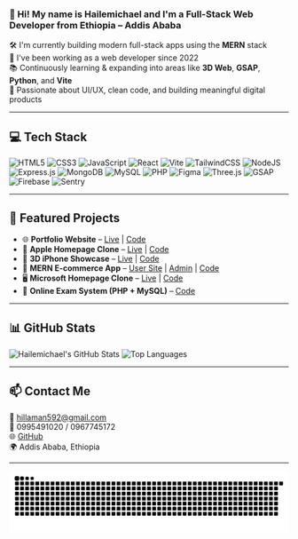 ### 👋 Hi! My name is Hailemichael and I'm a Full-Stack Web Developer from Ethiopia – Addis Ababa

🛠️ I'm currently building modern full-stack apps using the **MERN** stack  
🚀 I've been working as a web developer since 2022  
📚 Continuously learning & expanding into areas like **3D Web**, **GSAP**, **Python**, and **Vite**  
🎯 Passionate about UI/UX, clean code, and building meaningful digital products  

---

## 💻 Tech Stack

![HTML5](https://img.shields.io/badge/html5-%23E34F26.svg?style=for-the-badge&logo=html5&logoColor=white)
![CSS3](https://img.shields.io/badge/css3-%231572B6.svg?style=for-the-badge&logo=css3&logoColor=white)
![JavaScript](https://img.shields.io/badge/javascript-%23323330.svg?style=for-the-badge&logo=javascript&logoColor=%23F7DF1E)
![React](https://img.shields.io/badge/react-%2320232a.svg?style=for-the-badge&logo=react&logoColor=%2361DAFB)
![Vite](https://img.shields.io/badge/vite-%23646CFF.svg?style=for-the-badge&logo=vite&logoColor=white)
![TailwindCSS](https://img.shields.io/badge/tailwindcss-%2338B2AC.svg?style=for-the-badge&logo=tailwind-css&logoColor=white)
![NodeJS](https://img.shields.io/badge/node.js-6DA55F?style=for-the-badge&logo=node.js&logoColor=white)
![Express.js](https://img.shields.io/badge/express.js-%23404d59.svg?style=for-the-badge&logo=express&logoColor=%2361DAFB)
![MongoDB](https://img.shields.io/badge/MongoDB-%234ea94b.svg?style=for-the-badge&logo=mongodb&logoColor=white)
![MySQL](https://img.shields.io/badge/mysql-4479A1.svg?style=for-the-badge&logo=mysql&logoColor=white)
![PHP](https://img.shields.io/badge/php-%23777BB4.svg?style=for-the-badge&logo=php&logoColor=white)
![Figma](https://img.shields.io/badge/figma-%23F24E1E.svg?style=for-the-badge&logo=figma&logoColor=white)
![Three.js](https://img.shields.io/badge/three.js-000000?style=for-the-badge&logo=three.js&logoColor=white)
![GSAP](https://img.shields.io/badge/GSAP-88CE02?style=for-the-badge&logo=greensock&logoColor=white)
![Firebase](https://img.shields.io/badge/firebase-a08021?style=for-the-badge&logo=firebase&logoColor=ffcd34)
![Sentry](https://img.shields.io/badge/sentry-%23163336.svg?style=for-the-badge&logo=sentry&logoColor=white)

---

## 🌟 Featured Projects

- 🌐 **Portfolio Website** – [Live](https://portfolio-rho-gules-15.vercel.app/) | [Code](https://github.com/hilla10/my_portfolio_web)
- 🍎 **Apple Homepage Clone** – [Live](https://apple-one.vercel.app) | [Code](https://github.com/hilla10/apple)
- 📱 **3D iPhone Showcase** – [Live](https://iphone-pearl-seven.vercel.app) | [Code](https://github.com/hilla10/iphone)
- 🛒 **MERN E-commerce App** – [User Site](https://e-commerce-mern-app-frontend.vercel.app) | [Admin](https://e-commerce-mern-app-admin.vercel.app) | [Code](https://github.com/hilla10/e-commerce-mern-app)
- 🖥️ **Microsoft Homepage Clone** – [Live](https://ms-homepage-project.netlify.app) | [Code](https://github.com/hilla10/Microsoft-Home-Page)
- 🧪 **Online Exam System (PHP + MySQL)** – [Code](https://github.com/hilla10/OnlineExaminationCI)

---

## 📊 GitHub Stats

![Hailemichael's GitHub Stats](https://github-readme-stats.vercel.app/api?username=hilla10&show_icons=true&theme=radical)
![Top Languages](https://github-readme-stats.vercel.app/api/top-langs/?username=hilla10&layout=compact&theme=radical)

---

## 📫 Contact Me

📧 hillaman592@gmail.com  
📱 0995491020 / 0967745172  
🌐 [GitHub](https://github.com/hilla10)  
🌍 Addis Ababa, Ethiopia

---

<picture>
  <source media="(prefers-color-scheme: dark)" srcset="https://raw.githubusercontent.com/hilla10/hilla10/output/github-snake-dark.svg" />
  <source media="(prefers-color-scheme: light)" srcset="https://raw.githubusercontent.com/hilla10/hilla10/output/github-snake.svg" />
  <img alt="github-snake" src="https://raw.githubusercontent.com/hilla10/hilla10/output/github-snake.svg" />
</picture>
